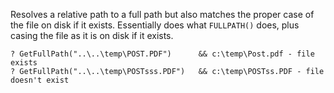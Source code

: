 ﻿Resolves a relative path to a full path but also matches the proper case of the file on disk if it exists. Essentially does what `FULLPATH()` does, plus casing the file as it is on disk if it exists.```foxpro? GetFullPath("..\..\temp\POST.PDF")      && c:\temp\Post.pdf - file exists? GetFullPath("..\..\temp\POSTsss.PDF")   && c:\temp\POSTss.PDF - file doesn't exist```